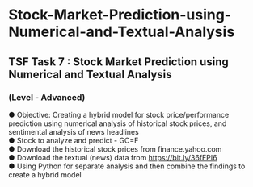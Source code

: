 # Stock-Market-Prediction-using-Numerical-and-Textual-Analysis

## TSF Task 7 : Stock Market Prediction using Numerical and Textual Analysis
### (Level - Advanced)


● Objective: Creating a hybrid model for stock price/performance prediction using numerical analysis of historical stock prices, and sentimental analysis of news headlines <br>
● Stock to analyze and predict - GC=F <br>
● Download the historical stock prices from finance.yahoo.com <br>
● Download the textual (news) data from https://bit.ly/36fFPI6 <br>
● Using Python for separate analysis and then combine the findings to create a hybrid model <br>


